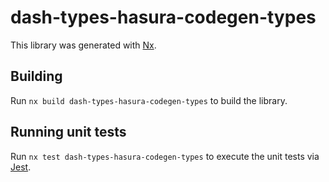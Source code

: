 # dash-types-hasura-codegen-types

This library was generated with [Nx](https://nx.dev).

## Building

Run `nx build dash-types-hasura-codegen-types` to build the library.

## Running unit tests

Run `nx test dash-types-hasura-codegen-types` to execute the unit tests via [Jest](https://jestjs.io).
